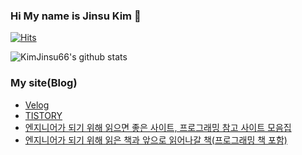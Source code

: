 ### Hi My name is Jinsu Kim 👋

[![Hits](https://hits.seeyoufarm.com/api/count/incr/badge.svg?url=https%3A%2F%2Fgithub.com%2FKimJinsu66&count_bg=%2379C83D&title_bg=%23555555&icon=&icon_color=%23E7E7E7&title=hits&edge_flat=false)](https://hits.seeyoufarm.com)

![KimJinsu66's github stats](https://github-readme-stats.vercel.app/api?username=KimJinsu66&count_private=true&show_icons=true&theme=radical)

### My site(Blog)

- [Velog](https://velog.io/@jinsu6688)
- [TISTORY](https://jinsukim66.tistory.com/)
- [엔지니어가 되기 위해 읽으면 좋은 사이트, 프로그래밍 참고 사이트 모음집](https://jinsukim66.tistory.com/399)
- [엔지니어가 되기 위해 읽은 책과 앞으로 읽어나갈 책(프로그래밍 책 포함)](https://jinsukim66.tistory.com/400)

<!--
**KimJinsu66/KimJinsu66** is a ✨ _special_ ✨ repository because its `README.md` (this file) appears on your GitHub profile.

Here are some ideas to get you started:

- 🔭 I’m currently working on ...
- 🌱 I’m currently learning ...
- 👯 I’m looking to collaborate on ...
- 🤔 I’m looking for help with ...
- 💬 Ask me about ...
- 📫 How to reach me: ...
- 😄 Pronouns: ...
- ⚡ Fun fact: ...
-->
